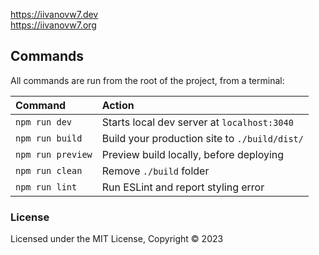 https://iivanovw7.dev <br />
https://iivanovw7.org

## Commands

All commands are run from the root of the project, from a terminal:

| Command           | Action                                        |
|:------------------|:----------------------------------------------|
| `npm run dev`     | Starts local dev server at `localhost:3040`   |
| `npm run build`   | Build your production site to `./build/dist/` |
| `npm run preview` | Preview build locally, before deploying       |
| `npm run clean`   | Remove `./build` folder                       |
| `npm run lint`    | Run ESLint and report styling error           |

### License

Licensed under the MIT License, Copyright © 2023
